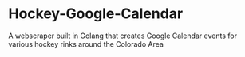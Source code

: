 # Hockey-Google-Calendar
A webscraper built in Golang that creates Google Calendar events for various hockey rinks around the Colorado Area
